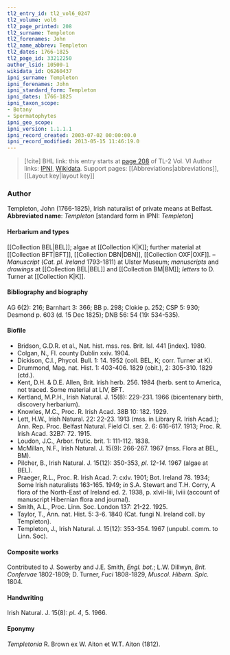 ```yaml
---
tl2_entry_id: tl2_vol6_0247
tl2_volume: vol6
tl2_page_printed: 208
tl2_surname: Templeton
tl2_forenames: John
tl2_name_abbrev: Templeton
tl2_dates: 1766-1825
tl2_page_id: 33212250
author_lsid: 10500-1
wikidata_id: Q6260437
ipni_surname: Templeton
ipni_forenames: John
ipni_standard_form: Templeton
ipni_dates: 1766-1825
ipni_taxon_scope: 
- Botany
- Spermatophytes
ipni_geo_scope: 
ipni_version: 1.1.1.1
ipni_record_created: 2003-07-02 00:00:00.0
ipni_record_modified: 2013-05-15 11:46:19.0
---
```


> [!cite] BHL link: this entry starts at [page 208](https://www.biodiversitylibrary.org/page/33212250) of TL-2 Vol. VI
> Author links: [IPNI](https://www.ipni.org/a/10500-1), [Wikidata](https://www.wikidata.org/wiki/Q6260437). Support pages: [[Abbreviations|abbreviations]], [[Layout key|layout key]]

### Author

Templeton, John (1766-1825), Irish naturalist of private means at Belfast. 
**Abbreviated name**: *Templeton* \[standard form in IPNI: *Templeton*\]

#### Herbarium and types

[[Collection BEL|BEL]]; algae at [[Collection K|K]]; further material at [[Collection BFT|BFT]], [[Collection DBN|DBN]], [[Collection OXF|OXF]]. – *Manuscript* (*Cat. pl. Ireland* 1793-1811) at Ulster Museum; *manuscripts* and *drawings* at [[Collection BEL|BEL]] and [[Collection BM|BM]]; *letters* to D. Turner at [[Collection K|K]].

#### Bibliography and biography

AG 6(2): 216; Barnhart 3: 366; BB p. 298; Clokie p. 252; CSP 5: 930; Desmond p. 603 (d. 15 Dec 1825); DNB 56: 54 (19: 534-535).

#### Biofile

- Bridson, G.D.R. et al., Nat. hist. mss. res. Brit. Isl. 441 \[index\]. 1980.
- Colgan, N., Fl. county Dublin xxiv. 1904.
- Dickison, C.I., Phycol. Bull. 1: 14. 1952 (coll. BEL, K; corr. Turner at K).
- Drummond, Mag. nat. Hist. 1: 403-406. 1829 (obit.), 2: 305-310. 1829 (ctd.).
- Kent, D.H. & D.E. Allen, Brit. Irish herb. 256. 1984 (herb. sent to America, not traced. Some material at LIV, BFT.
- Kertland, M.P.H., Irish Natural. J. 15(8): 229-231. 1966 (bicentenary birth, discovery herbarium).
- Knowles, M.C., Proc. R. Irish Acad. 38B 10: 182. 1929.
- Lett, H.W., Irish Natural. 22: 22-23. 1913 (mss. in Library R. Irish Acad.); Ann. Rep. Proc. Belfast Natural. Field Cl. ser. 2. 6: 616-617. 1913; Proc. R. Irish Acad. 32B7: 72. 1915.
- Loudon, J.C., Arbor. frutic. brit. 1: 111-112. 1838.
- McMillan, N.F., Irish Natural. J. 15(9): 266-267. 1967 (mss. Flora at BEL, BM).
- Pilcher, B., Irish Natural. J. 15(12): 350-353, *pl. 12-14.* 1967 (algae at BEL).
- Praeger, R.L., Proc. R. Irish Acad. 7: cxlv. 1901; Bot. Ireland 78. 1934; Some Irish naturalists 163-165. 1949; *in* S.A. Stewart and T.H. Corry, A flora of the North-East of Ireland ed. 2. 1938, p. xlvii-liii, lviii (account of manuscript Hibernian flora and journal).
- Smith, A.L., Proc. Linn. Soc. London 137: 21-22. 1925.
- Taylor, T., Ann. nat. Hist. 5: 3-6. 1840 (Cat. fungi N. Ireland coll. by Templeton).
- Templeton, J., Irish Natural. J. 15(12): 353-354. 1967 (unpubl. comm. to Linn. Soc).

#### Composite works

Contributed to J. Sowerby and J.E. Smith, *Engl. bot.*; L.W. Dillwyn, *Brit. Confervae* 1802-1809; D. Turner, *Fuci* 1808-1829, *Muscol. Hibern. Spic.* 1804.

#### Handwriting

Irish Natural. J. 15(8): *pl. 4*, 5. 1966.

#### Eponymy

*Templetonia* R. Brown ex W. Aiton et W.T. Aiton (1812).

